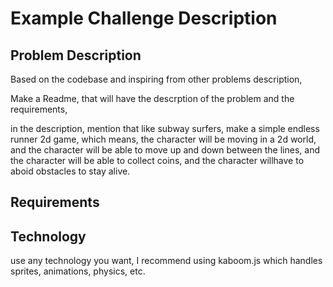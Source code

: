 # Example Challenge Description

## Problem Description

Based on the codebase and inspiring from other problems description,

Make a Readme, that will have the descrption of the problem and the requirements,

in the description, mention that like subway surfers, make a simple endless runner 2d game, which means, the character will be moving in a 2d world, and the character will be able to move up and down between the lines, and the character will be able to collect coins, and the character willhave to aboid obstacles to stay alive.


## Requirements


## Technology

use any technology you want, I recommend using kaboom.js which handles sprites, animations, physics, etc.

